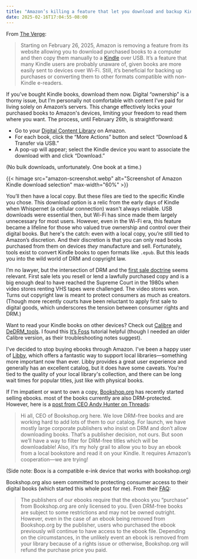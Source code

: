 ```yaml
---
title: "Amazon’s killing a feature that let you download and backup Kindle books"
date: 2025-02-16T17:04:55-08:00
---
```

From [The Verge](https://www.theverge.com/news/612898/amazon-removing-kindle-book-download-transfer-usb):

> Starting on February 26, 2025, Amazon is removing a feature from its website allowing you to download purchased books to a computer and then copy them manually to a [Kindle](https://www.theverge.com/24326185/amazon-kindle-paperwhite-signature-edition-2024-e-reader-review) over USB. It’s a feature that many Kindle users are probably unaware of, given books are more easily sent to devices over Wi-Fi. Still, it’s beneficial for backing up purchases or converting them to other formats compatible with non-Kindle e-readers.

If you’ve bought Kindle books, download them now. Digital “ownership” is a thorny issue, but I’m personally not comfortable with content I’ve paid for living solely on Amazon’s servers. This change effectively locks your purchased books to Amazon's devices, limiting your freedom to read them where you want. The process, until February 26th, is straightforward:

- Go to your [Digital Content Library](https://www.amazon.com/hz/mycd/digital-console/contentlist/booksAll/dateDsc/) on Amazon.
- For each book, click the “More Actions” button and select “Download & Transfer via USB.”
- A pop-up will appear; select the Kindle device you want to associate the download with and click “Download.”

(No bulk downloads, unfortunately. One book at a time.)

{{< himage src="amazon-screenshot.webp" alt="Screenshot of Amazon Kindle download selection" max-width="60%" >}}

You’ll then have a local copy. But these files are tied to the specific Kindle you chose. This download option is a relic from the early days of Kindle when Whispernet (a cellular connection) wasn't always reliable. USB downloads were essential then, but Wi-Fi has since made them largely unnecessary for most users. However, even in the Wi-Fi era, this feature became a lifeline for those who valued true ownership and control over their digital books. But here's the catch: even with a local copy, you’re still tied to Amazon’s discretion. And their discretion is that you can only read books purchased from them on devices _they_ manufacture and sell. Fortunately, tools exist to convert Kindle books to open formats like `.epub`. But this leads you into the wild world of DRM and copyright law.

I’m no lawyer, but the intersection of DRM and the [first sale doctrine](https://en.wikipedia.org/wiki/First-sale_doctrine) seems relevant. First sale lets you resell or lend a lawfully purchased copy and is a big enough deal to have reached the Supreme Court in the 1980s when video stores renting VHS tapes were challenged. The video stores won. Turns out copyright law is meant to protect consumers as much as creators. (Though more recently courts have been reluctant to apply first sale to digital goods, which underscores the tension between consumer rights and DRM.)

Want to read your Kindle books on other devices? Check out [Calibre](https://calibre-ebook.com/) and [DeDRM_tools](https://github.com/noDRM/DeDRM_tools). I found this [It’s Foss](https://itsfoss.com/calibre-remove-drm-kindle/) tutorial helpful (though I needed an older Calibre version, as their troubleshooting notes suggest).

I've decided to stop buying ebooks through Amazon. I've been a happy user of [Libby](https://libbyapp.com/), which offers a fantastic way to support local libraries—something more important now than ever. Libby provides a great user experience and generally has an excellent catalog, but it does have some caveats. You're tied to the quality of your local library's collection, and there can be long wait times for popular titles, just like with physical books.

If I'm impatient or want to own a copy, [Bookshop.org](https://bookshop.org) has recently started selling ebooks. most of the books currently are also DRM-protected. However, here is a [post from CEO Andy Hunter on Threads](https://www.threads.net/@andyhunter777/post/DFaoinuOqE4):

>Hi all, CEO of Bookshop.org here. We love DRM-free books and are working hard to add lots of them to our catalog. For launch, we have mostly large corporate publishers who insist on DRM and don’t allow downloading books. That’s a publisher decision, not ours. But soon we’ll have a way to filter for DRM-free titles which will be downloadable! Also, it’s my holy grail to allow you to buy an ebook from a local bookstore and read it on your Kindle. It requires Amazon’s cooperation—we are trying!

(Side note: Boox is a compatible e-ink device that works with bookshop.org)

Bookshop.org also seem committed to protecting consumer access to their digital books (which started this whole post for me). From their [FAQ](https://bookshop.org/info/ebooks#DRMFREE):

> The publishers of our ebooks require that the ebooks you “purchase” from Bookshop.org are only licensed to you. Even DRM-free books are subject to some restrictions and may not be owned outright. However, even in the case of an ebook being removed from Bookshop.org by the publisher, users who purchased the ebook previously will continue to have access to the ebook file. Depending on the circumstances, in the unlikely event an ebook is removed from your library because of a rights issue or otherwise, Bookshop.org will refund the purchase price you paid.
